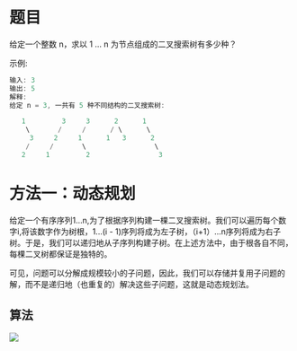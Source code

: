# 题目
给定一个整数 n，求以 1 ... n 为节点组成的二叉搜索树有多少种？

示例:
```java
输入: 3
输出: 5
解释:
给定 n = 3, 一共有 5 种不同结构的二叉搜索树:

   1         3     3      2      1
    \       /     /      / \      \
     3     2     1      1   3      2
    /     /       \                 \
   2     1         2                 3
```

# 方法一：动态规划 
给定一个有序序列1...n,为了根据序列构建一棵二叉搜索树。我们可以遍历每个数字i,将该数字作为树根，1...(i - 1)序列将成为左子树，（i+1）...n序列将成为右子树。于是，我们可以递归地从子序列构建子树。在上述方法中，由于根各自不同，每棵二叉树都保证是独特的。

可见，问题可以分解成规模较小的子问题，因此，我们可以存储并复用子问题的解，而不是递归地（也重复的）解决这些子问题，这就是动态规划法。

## 算法
![](https://latex.codecogs.com/gif.latex?\\sum_{i=0}^n)
